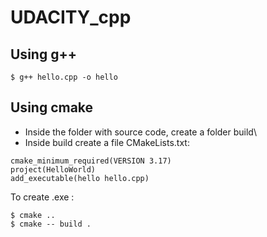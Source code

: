 # UDACITY_cpp

## Using g++

```
$ g++ hello.cpp -o hello
```

## Using cmake

- Inside the folder with source code, create a folder build\
- Inside build create a file CMakeLists.txt:

```
cmake_minimum_required(VERSION 3.17)
project(HelloWorld)
add_executable(hello hello.cpp)
```

To create .exe :
```
$ cmake ..
$ cmake -- build .
```
